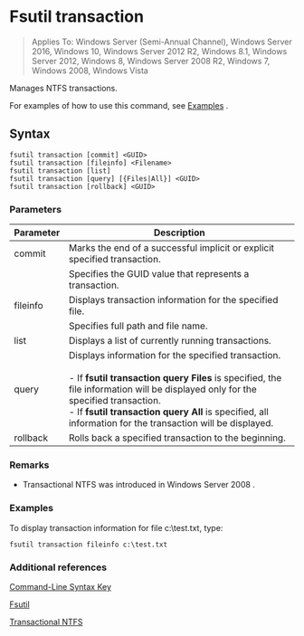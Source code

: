 # Fsutil transaction
>Applies To: Windows Server (Semi-Annual Channel), Windows Server 2016, Windows 10, Windows Server 2012 R2, Windows 8.1, Windows Server 2012, Windows 8, Windows Server 2008 R2, Windows 7, Windows 2008, Windows Vista

Manages NTFS transactions.

For examples of how to use this command, see [Examples](#BKMK_examples) .

## Syntax

```
fsutil transaction [commit] <GUID>
fsutil transaction [fileinfo] <Filename>
fsutil transaction [list]
fsutil transaction [query] [{Files|All}] <GUID>
fsutil transaction [rollback] <GUID>

```

### Parameters

|Parameter|Description|
|-------------|---------------|
|commit|Marks the end of a successful implicit or explicit specified transaction.|
|<GUID>|Specifies the GUID value that represents a transaction.|
|fileinfo|Displays transaction information for the specified file.|
|<Filename>|Specifies full path and file name.|
|list|Displays a list of currently running transactions.|
|query|Displays information for the specified transaction.<br /><br />-   If **fsutil transaction query Files** is specified, the file information will be displayed only for the specified transaction.<br />-   If **fsutil transaction query All** is specified, all information for the transaction will be displayed.|
|rollback|Rolls back a specified transaction to the beginning.|

### Remarks

-   Transactional NTFS was introduced in  Windows Server 2008 .

### <a name="BKMK_examples"></a>Examples
To display transaction information for file c:\test.txt, type:

```
fsutil transaction fileinfo c:\test.txt  
```

### Additional references
[Command-Line Syntax Key](Command-Line-Syntax-Key.md)

[Fsutil](Fsutil.md)

[Transactional NTFS](https://go.microsoft.com/fwlink/?LinkID=165402)


